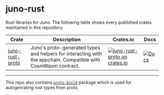 # juno-rust

Rust libraries for Juno. The following table shows every published crates maintained in this repository:

| Crate                                             | Description                                                                                                                                                            | Crates.io                                                                                                                                 | Docs                                                                                        |
| ------------------------------------------------- | ---------------------------------------------------------------------------------------------------------------------------------------------------------------------- | ----------------------------------------------------------------------------------------------------------------------------------------- | ------------------------------------------------------------------------------------------- |
| [juno-rust-proto](juno-rust-proto)                | Juno's proto-generated types and helpers for interacting with the appchain. Compatible with CosmWasm contract.                                                         | [![juno-rust-proto on crates.io](https://img.shields.io/crates/v/juno-rust-proto.svg)](https://crates.io/crates/juno-rust-proto)                      | [![Docs](https://docs.rs/juno-rust-proto/badge.svg)](https://docs.rs/juno-rust-proto)               |

---

This repo also contains [`proto-build`](./proto-build) package which is used for autogenrating rust types from proto.
